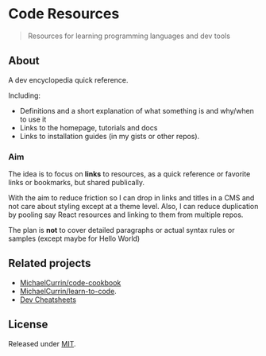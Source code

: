 # Code Resources
> Resources for learning programming languages and dev tools


## About

A dev encyclopedia quick reference.

Including:

- Definitions and a short explanation of what something is and why/when to use it
- Links to the homepage, tutorials and docs
- Links to installation guides (in my gists or other repos). 

### Aim

The idea is to focus on **links** to resources, as a quick reference or favorite links or bookmarks, but shared publically. 

With the aim to reduce friction so I can drop in links and titles in a CMS and not care about styling except at a theme level. Also, I can reduce duplication by pooling say React resources and linking to them from multiple repos.

The plan is **not** to cover detailed paragraphs or actual syntax rules or samples (except maybe for Hello World)


## Related projects

- [MichaelCurrin/code-cookbook](https://github.com/MichaelCurrin/code-cookbook)
- [MichaelCurrin/learn-to-code](https://github.com/MichaelCurrin/learn-to-code/tree/master/en/).
- [Dev Cheatsheets](https://michaelcurrin.github.io/dev-cheatsheets/)


## License

Released under [MIT](/LICENSE).
